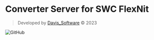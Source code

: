 # Converter Server for SWC FlexNit

> Developed by [Davis_Software](https://github.com/Davis-Software) &copy; 2023

![GitHub](https://img.shields.io/github/license/Davis-Software/swc_flexnit?style=for-the-badge)
